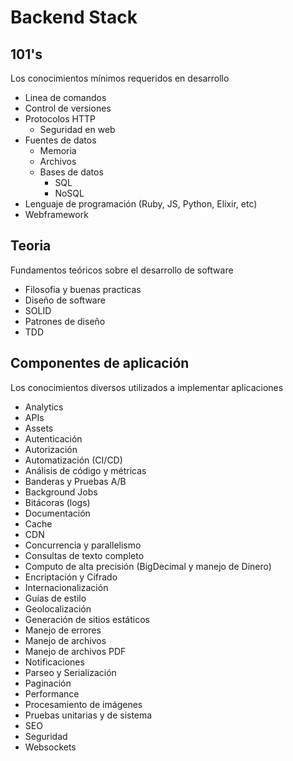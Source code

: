 # Backend Stack

## 101's
Los conocimientos mínimos requeridos en desarrollo
- Linea de comandos
- Control de versiones
- Protocolos HTTP
  - Seguridad en web
- Fuentes de datos
  - Memoria
  - Archivos
  - Bases de datos
    - SQL
    - NoSQL
- Lenguaje de programación (Ruby, JS, Python, Elixir, etc)
- Webframework

## Teoria
Fundamentos teóricos sobre el desarrollo de software
- Filosofia y buenas practicas
- Diseño de software
- SOLID
- Patrones de diseño
- TDD

## Componentes de aplicación
Los conocimientos diversos utilizados a implementar aplicaciones
- Analytics
- APIs
- Assets
- Autenticación
- Autorización
- Automatización (CI/CD)
- Análisis de código y métricas
- Banderas y Pruebas A/B
- Background Jobs
- Bitácoras (logs)
- Documentación
- Cache
- CDN
- Concurrencia y parallelismo
- Consultas de texto completo
- Computo de alta precisión (BigDecimal y manejo de Dinero)
- Encriptación y Cifrado
- Internacionalización
- Guías de estilo
- Geolocalización
- Generación de sitios estáticos
- Manejo de errores
- Manejo de archivos
- Manejo de archivos PDF
- Notificaciones
- Parseo y Serialización
- Paginación
- Performance
- Procesamiento de imágenes
- Pruebas unitarias y de sistema
- SEO
- Seguridad
- Websockets
